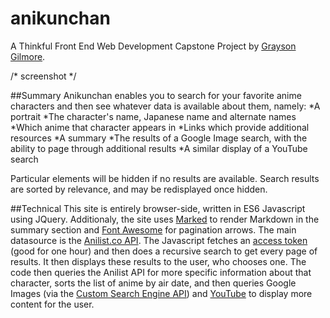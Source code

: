 # anikunchan

A Thinkful Front End Web Development Capstone Project
by [Grayson Gilmore](https://github.com/gilmoreg/).

/* screenshot */

##Summary
Anikunchan enables you to search for your favorite anime characters and then see whatever data is available about them, namely:
*A portrait
*The character's name, Japanese name and alternate names
*Which anime that character appears in
*Links which provide additional resources
*A summary
*The results of a Google Image search, with the ability to page through additional results
*A similar display of a YouTube search

Particular elements will be hidden if no results are available. Search results are sorted by relevance, and may be redisplayed once hidden.

##Technical
This site is entirely browser-side, written in ES6 Javascript using JQuery. Additionaly, the site uses [Marked](https://github.com/chjj/marked) to render Markdown in the summary section and [Font Awesome](http://fontawesome.io/) for pagination arrows.
The main datasource is the [Anilist.co API](https://anilist-api.readthedocs.io/en/latest/). The Javascript fetches an [access token](https://anilist-api.readthedocs.io/en/latest/authentication.html#grant-client-credentials) (good for one hour) and then does a recursive search to get every page of results. It then displays these results to the user, who chooses one. The code then queries the Anilist API for more specific information about that character, sorts the list of anime by air date, and then queries Google Images (via the [Custom Search Engine API](https://developers.google.com/custom-search/)) and [YouTube](https://developers.google.com/youtube/v3/) to display more content for the user.


